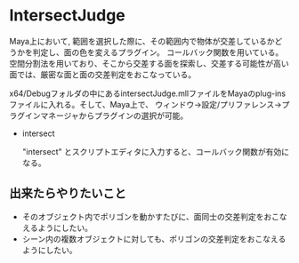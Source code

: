 # IntersectJudge
Maya上において, 範囲を選択した際に、その範囲内で物体が交差しているかどうかを判定し、面の色を変えるプラグイン。
コールバック関数を用いている。
空間分割法を用いており、そこから交差する面を探索し、交差する可能性が高い面では、厳密な面と面の交差判定をおこなっている。

x64/Debugフォルダの中にあるintersectJudge.mllファイルをMayaのplug-insファイルに入れる。そして、Maya上で、
ウィンドウ->設定/プリファレンス->プラグインマネージャからプラグインの選択が可能。
- intersect

  "intersect" とスクリプトエディタに入力すると、コールバック関数が有効になる。

## 出来たらやりたいこと
- そのオブジェクト内でポリゴンを動かすたびに、面同士の交差判定をおこなえるようにしたい。
- シーン内の複数オブジェクトに対しても、ポリゴンの交差判定をおこなえるようにしたい。
